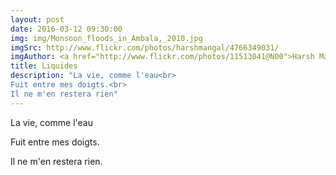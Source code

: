 ```yaml
---
layout: post
date: 2016-03-12 09:30:00
img: img/Monsoon_floods_in_Ambala,_2010.jpg
imgSrc: http://www.flickr.com/photos/harshmangal/4766349031/
imgAuthor: <a href="http://www.flickr.com/photos/11513041@N00">Harsh Mangal</a>
title: Liquides
description: "La vie, comme l'eau<br>
Fuit entre mes doigts.<br>
Il ne m'en restera rien"
---
```

La vie, comme l'eau

Fuit entre mes doigts.

Il ne m'en restera rien.
